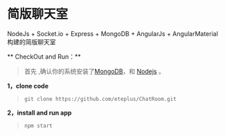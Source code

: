 # 简版聊天室
NodeJs + Socket.io + Express + MongoDB + AngularJs + AngularMaterial 构建的简版聊天室

** CheckOut and Run：**

  > 首先 ,确认你的系统安装了[MongoDB](http://www.mongodb.org/)，和 [Nodejs](http://nodejs.org/ "Nodejs") 。

**1，clone code**

 >  `git clone https://github.com/eteplus/ChatRoom.git`


**2，install and run app**

>  `npm start`


